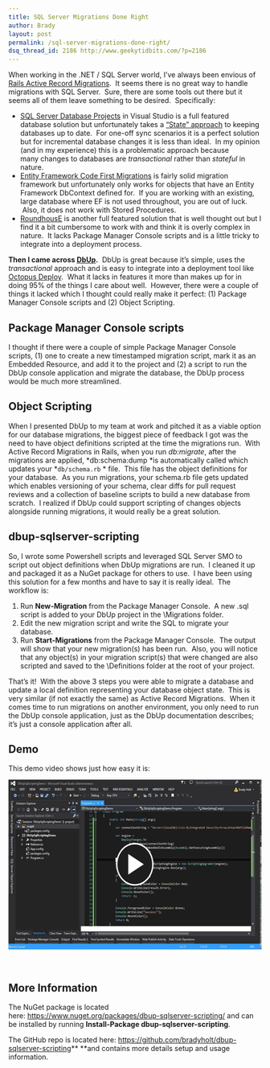 ```yaml
---
title: SQL Server Migrations Done Right
author: Brady
layout: post
permalink: /sql-server-migrations-done-right/
dsq_thread_id: 2186 http://www.geekytidbits.com/?p=2186
---
```

When working in the .NET / SQL Server world, I&#8217;ve always been envious of [Rails Active Record Migrations][1].  It seems there is no great way to handle migrations with SQL Server.  Sure, there are some tools out there but it seems all of them leave something to be desired.  Specifically:

  * [SQL Server Database Projects][2] in Visual Studio is a full featured database solution but unfortunately takes a [&#8220;State&#8221; approach][3] to keeping databases up to date.  For one-off sync scenarios it is a perfect solution but for incremental database changes it is less than ideal.  In my opinion (and in my experience) this is a problematic approach because many changes to databases are *transactional* rather than *stateful* in nature.
  * [Entity Framework Code First Migrations][4] is fairly solid migration framework but unfortunately only works for objects that have an Entity Framework DbContext defined for.  If you are working with an existing, large database where EF is not used throughout, you are out of luck.  Also, it does not work with Stored Procedures.
  * [RoundhousE][5] is another full featured solution that is well thought out but I find it a bit cumbersome to work with and think it is overly complex in nature.  It lacks Package Manager Console scripts and is a little tricky to integrate into a deployment process.

**Then I came across [DbUp][6].**  DbUp is great because it&#8217;s simple, uses the *transactional* approach and is easy to integrate into a deployment tool like [Octopus Deploy][7].  What it lacks in features it more than makes up for in doing 95% of the things I care about well.  However, there were a couple of things it lacked which I thought could really make it perfect: (1) Package Manager Console scripts and (2) Object Scripting.

## Package Manager Console scripts

I thought if there were a couple of simple Package Manager Console scripts, (1) one to create a new timestamped migration script, mark it as an Embedded Resource, and add it to the project and (2) a script to run the DbUp console application and migrate the database, the DbUp process would be much more streamlined.

## Object Scripting

When I presented DbUp to my team at work and pitched it as a viable option for our database migrations, the biggest piece of feedback I got was the need to have object definitions scripted at the time the migrations run.  With Active Record Migrations in Rails, when you run *db:migrate*, after the migrations are applied, *db:schema:dump *is automatically called which updates your *`db/schema.rb` * file.  This file has the object definitions for your database.  As you run migrations, your schema.rb file gets updated which enables versioning of your schema, clear diffs for pull request reviews and a collection of baseline scripts to build a new database from scratch.  I realized if DbUp could support scripting of changes objects alongside running migrations, it would really be a great solution.

## dbup-sqlserver-scripting

So, I wrote some Powershell scripts and leveraged SQL Server SMO to script out object definitions when DbUp migrations are run.  I cleaned it up and packaged it as a NuGet package for others to use.  I have been using this solution for a few months and have to say it is really ideal.  The workflow is:

  1. Run **New-Migration** from the Package Manager Console.  A new .sql script is added to your DbUp project in the \Migrations folder.
  2. Edit the new migration script and write the SQL to migrate your database.
  3. Run **Start-Migrations** from the Package Manager Console.  The output will show that your new migration(s) has been run.  Also, you will notice that any object(s) in your migration script(s) that were changed are also scripted and saved to the \Definitions folder at the root of your project.

That&#8217;s it!  With the above 3 steps you were able to migrate a database and update a local definition representing your database object state.  This is very similar (if not exactly the same) as Active Record Migrations.  When it comes time to run migrations on another environment, you only need to run the DbUp console application, just as the DbUp documentation describes; it&#8217;s just a console application after all.

## Demo

This demo video shows just how easy it is:

<a href="https://www.youtube.com/watch?v=2uMsVl_Zk6Y" target="_blank"><img class="alignnone wp-image-2190 size-full" src="/media/demo-thumbnail-1.png" alt="dbup-sqlserver-scripting Demo" width="575" height="338" /></a>

&nbsp;

## More Information

The NuGet package is located here: <https://www.nuget.org/packages/dbup-sqlserver-scripting/> and can be installed by running **Install-Package dbup-sqlserver-scripting**.

The GitHub repo is located here: <https://github.com/bradyholt/dbup-sqlserver-scripting>** **and contains more details setup and usage information.

&nbsp;

 [1]: http://guides.rubyonrails.org/active_record_migrations.html
 [2]: http://www.codeproject.com/Articles/825831/SQL-Server-Database-Development-in-Visual-Studio
 [3]: http://paulstovell.com/blog/database-deployment
 [4]: https://msdn.microsoft.com/en-us/data/jj591621.aspx
 [5]: https://github.com/chucknorris/roundhouse
 [6]: http://dbup.github.io/
 [7]: https://octopusdeploy.com/
